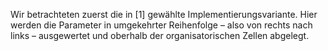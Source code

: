 Wir betrachteten zuerst die in [1] gewählte Implementierungsvariante. Hier werden die Parameter in umgekehrter Reihenfolge – also von rechts nach links – ausgewertet und oberhalb der organisatorischen Zellen abgelegt.
